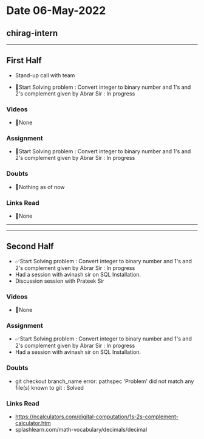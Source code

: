 # Date 06-May-2022

## chirag-intern

<hr>

## First Half

- Stand-up call with team

- 🔄Start Solving problem : Convert integer to binary number and 1's and 2's complement given by Abrar Sir : In progress

### Videos

- 🚫None

### Assignment

- 🔄Start Solving problem : Convert integer to binary number and 1's and 2's complement given by Abrar Sir : In progress

### Doubts

- 🚫Nothing as of now

### Links Read

- 🚫None

<hr>
<hr>

## Second Half

- ✅Start Solving problem : Convert integer to binary number and 1's and 2's complement given by Abrar Sir : In progress
- Had a session with avinash sir on SQL Installation.
- Discussion session with Prateek Sir

### Videos

- 🚫None

### Assignment

- ✅Start Solving problem : Convert integer to binary number and 1's and 2's complement given by Abrar Sir : In progress
- Had a session with avinash sir on SQL Installation.

### Doubts

- git checkout branch_name error: pathspec 'Problem' did not match any file(s) known to git : Solved

### Links Read

- https://ncalculators.com/digital-computation/1s-2s-complement-calculator.htm
- splashlearn.com/math-vocabulary/decimals/decimal
